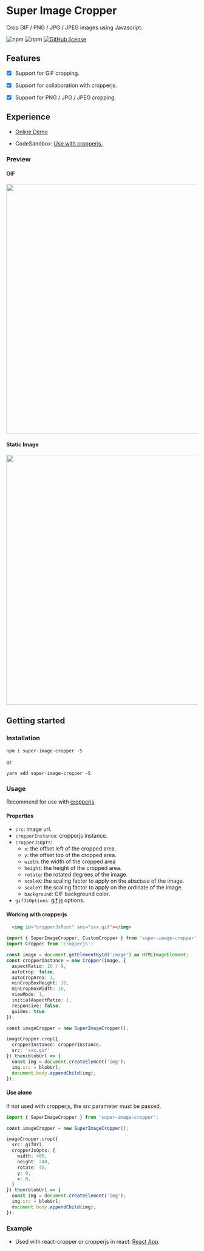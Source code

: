 # Super Image Cropper

Crop GIF / PNG / JPG / JPEG images using Javascript.

![npm](https://img.shields.io/npm/v/super-image-cropper)
![npm](https://img.shields.io/npm/dw/super-image-cropper)
[![GitHub license](https://img.shields.io/github/license/STDSuperman/super-image-cropper)](https://github.com/STDSuperman/super-image-cropper/blob/master/LICENSE)
## Features

- [x] Support for GIF cropping.
- [x] Support for collaboration with cropperjs.
- [x] Support for PNG / JPG / JPEG cropping.


## Experience

- [Online Demo](https://gif-cropper-stdsuperman.vercel.app/)

- CodeSandbox: [Use with cropperjs.](https://codesandbox.io/s/fragrant-field-rxvitm?file=/src/components/pure-cropperjs/index.tsx)

### Preview

#### GIF
<img src="https://blog-images-1257398419.cos.ap-nanjing.myqcloud.com/github/gif-transparent.png" width="657">

#### Static Image

<img src="https://s4.ax1x.com/2022/02/23/bPUoIf.png" width="657">
<!-- [![Static Image](https://s4.ax1x.com/2022/02/23/bPUoIf.png)](https://imgtu.com/i/bPUoIf) -->

## Getting started

### Installation

```shell
npm i super-image-cropper -S
```
or

```shell
yarn add super-image-cropper -S
```

### Usage

Recommend for use with [cropperjs](https://github.com/fengyuanchen/cropperjs).
#### Properties

- `src`: image url.
- `cropperInstance`: cropperjs instance.
- `cropperJsOpts`:
  - `x`: the offset left of the cropped area.
  - `y`: the offset top of the cropped area.
  - `width`: the width of the cropped area
  - `height`: the height of the cropped area.
  - `rotate`: the rotated degrees of the image.
  - `scaleX`: the scaling factor to apply on the abscissa of the image.
  - `scaleY`: the scaling factor to apply on the ordinate of the image.
  - `background`: GIF background color.
- `gifJsOptions`: [gif.js](https://github.com/jnordberg/gif.js) options.

#### Working with cropperjs

```html
  <img id="cropperJsRoot" src="xxx.gif"></img>
```

```ts
import { SuperImageCropper, CustomCropper } from 'super-image-cropper';
import Cropper from 'cropperjs';

const image = document.getElementById('image') as HTMLImageElement;
const cropperInstance = new Cropper(image, {
  aspectRatio: 16 / 9,
  autoCrop: false,
  autoCropArea: 1,
  minCropBoxHeight: 10,
  minCropBoxWidth: 10,
  viewMode: 1,
  initialAspectRatio: 1,
  responsive: false,
  guides: true
});

const imageCropper = new SuperImageCropper();

imageCropper.crop({
  cropperInstance: cropperInstance,
  src: 'xxx.gif'
}).then(blobUrl => {
  const img = document.createElement('img');
  img.src = blobUrl;
  document.body.appendChild(img);
});
```

#### Use alone

If not used with cropperjs, the src parameter must be passed.

```ts
import { SuperImageCropper } from 'super-image-cropper';

const imageCropper = new SuperImageCropper();

imageCropper.crop({
  src: gifUrl,
  cropperJsOpts: {
    width: 400,
    height: 240,
    rotate: 45,
    y: 0,
    x: 0,
  }
}).then(blobUrl => {
  const img = document.createElement('img');
  img.src = blobUrl;
  document.body.appendChild(img);
});
```

### Example

- Used with react-cropper or cropperjs in react: [React App](https://github.com/STDSuperman/super-image-cropper/tree/master/example/crop-gif-with-cropper).
